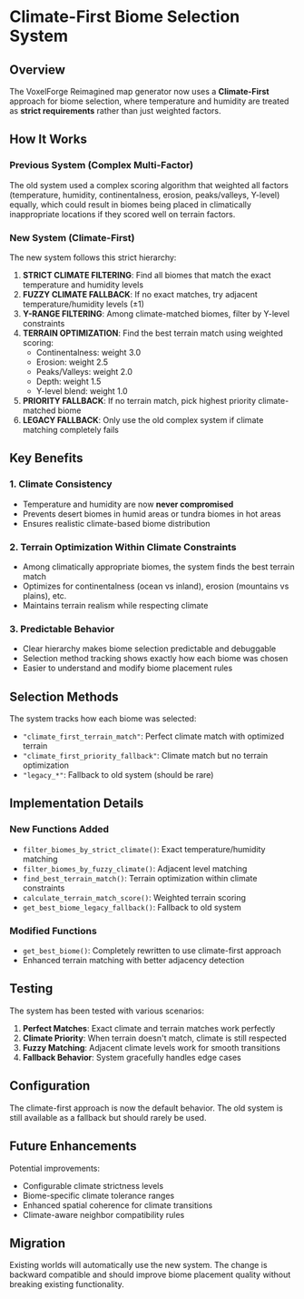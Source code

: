 # Climate-First Biome Selection System

## Overview

The VoxelForge Reimagined map generator now uses a **Climate-First** approach for biome selection, where temperature and humidity are treated as **strict requirements** rather than just weighted factors.

## How It Works

### Previous System (Complex Multi-Factor)
The old system used a complex scoring algorithm that weighted all factors (temperature, humidity, continentalness, erosion, peaks/valleys, Y-level) equally, which could result in biomes being placed in climatically inappropriate locations if they scored well on terrain factors.

### New System (Climate-First)
The new system follows this strict hierarchy:

1. **STRICT CLIMATE FILTERING**: Find all biomes that match the exact temperature and humidity levels
2. **FUZZY CLIMATE FALLBACK**: If no exact matches, try adjacent temperature/humidity levels (±1)
3. **Y-RANGE FILTERING**: Among climate-matched biomes, filter by Y-level constraints
4. **TERRAIN OPTIMIZATION**: Find the best terrain match using weighted scoring:
   - Continentalness: weight 3.0
   - Erosion: weight 2.5
   - Peaks/Valleys: weight 2.0
   - Depth: weight 1.5
   - Y-level blend: weight 1.0
5. **PRIORITY FALLBACK**: If no terrain match, pick highest priority climate-matched biome
6. **LEGACY FALLBACK**: Only use the old complex system if climate matching completely fails

## Key Benefits

### 1. **Climate Consistency**
- Temperature and humidity are now **never compromised**
- Prevents desert biomes in humid areas or tundra biomes in hot areas
- Ensures realistic climate-based biome distribution

### 2. **Terrain Optimization Within Climate Constraints**
- Among climatically appropriate biomes, the system finds the best terrain match
- Optimizes for continentalness (ocean vs inland), erosion (mountains vs plains), etc.
- Maintains terrain realism while respecting climate

### 3. **Predictable Behavior**
- Clear hierarchy makes biome selection predictable and debuggable
- Selection method tracking shows exactly how each biome was chosen
- Easier to understand and modify biome placement rules

## Selection Methods

The system tracks how each biome was selected:

- `"climate_first_terrain_match"`: Perfect climate match with optimized terrain
- `"climate_first_priority_fallback"`: Climate match but no terrain optimization
- `"legacy_*"`: Fallback to old system (should be rare)

## Implementation Details

### New Functions Added

- `filter_biomes_by_strict_climate()`: Exact temperature/humidity matching
- `filter_biomes_by_fuzzy_climate()`: Adjacent level matching
- `find_best_terrain_match()`: Terrain optimization within climate constraints
- `calculate_terrain_match_score()`: Weighted terrain scoring
- `get_best_biome_legacy_fallback()`: Fallback to old system

### Modified Functions

- `get_best_biome()`: Completely rewritten to use climate-first approach
- Enhanced terrain matching with better adjacency detection

## Testing

The system has been tested with various scenarios:

1. **Perfect Matches**: Exact climate and terrain matches work perfectly
2. **Climate Priority**: When terrain doesn't match, climate is still respected
3. **Fuzzy Matching**: Adjacent climate levels work for smooth transitions
4. **Fallback Behavior**: System gracefully handles edge cases

## Configuration

The climate-first approach is now the default behavior. The old system is still available as a fallback but should rarely be used.

## Future Enhancements

Potential improvements:
- Configurable climate strictness levels
- Biome-specific climate tolerance ranges
- Enhanced spatial coherence for climate transitions
- Climate-aware neighbor compatibility rules

## Migration

Existing worlds will automatically use the new system. The change is backward compatible and should improve biome placement quality without breaking existing functionality.